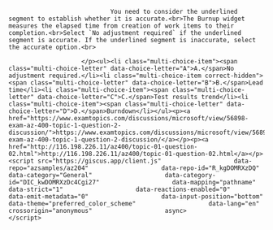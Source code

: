 <p class="card-text">
							
								You need to consider the underlined segment to establish whether it is accurate.<br>The Burnup widget measures the elapsed time from creation of work items to their completion.<br>Select `No adjustment required` if the underlined segment is accurate. If the underlined segment is inaccurate, select the accurate option.<br>
							
						</p><ul><li class="multi-choice-item"><span class="multi-choice-letter" data-choice-letter="A">A.</span>No adjustment required.</li><li class="multi-choice-item correct-hidden"><span class="multi-choice-letter" data-choice-letter="B">B.</span>Lead time</li><li class="multi-choice-item"><span class="multi-choice-letter" data-choice-letter="C">C.</span>Test results trend</li><li class="multi-choice-item"><span class="multi-choice-letter" data-choice-letter="D">D.</span>Burndown</li></ul><p><a href="https://www.examtopics.com/discussions/microsoft/view/56898-exam-az-400-topic-1-question-2-discussion/">https://www.examtopics.com/discussions/microsoft/view/56898-exam-az-400-topic-1-question-2-discussion/</a></p><p><a href="http://116.198.226.11/az400/topic-01-question-02.html">http://116.198.226.11/az400/topic-01-question-02.html</a></p><script src="https://giscus.app/client.js"                    data-repo="azsamples/az204"                    data-repo-id="R_kgDOMRXzDQ"                    data-category="General"                    data-category-id="DIC_kwDOMRXzDc4Cgi27"                    data-mapping="pathname"                    data-strict="1"                    data-reactions-enabled="0"                    data-emit-metadata="0"                    data-input-position="bottom"                    data-theme="preferred_color_scheme"                    data-lang="en"                    crossorigin="anonymous"                    async>                    </script>